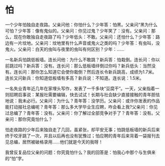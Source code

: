 # 怕

一个少年怕独自走夜路。父亲问他：你怕什么？少年答：怕黑。父亲问“黑为什么可怕？少年答：像有鬼似的。父亲问：你见过鬼？少年笑了：没有。父亲问：那么，现在你敢独自走夜路了吗？少年低头：不敢。父亲问：还怕什么？少年答：路边有一片坟地。父亲问：坟地里有什么声音或鬼火之类的吗？少年答：有虫叫，没鬼火。父亲问：白天的虫叫与夜里的虫叫有何区别？少年：…… 

一名新兵怕跳低板墙。连长问他：为什么不敢跳？新兵答：怕栽倒。连长问：你以前跳过吗？新兵答：没有。连长问：那么低板墙绊倒过你吗？新兵低头：当然没有。连长问：那你怎么知道它会使你栽倒？然后连长令新兵跳高，成绩为1.7米。连长又问新兵：你知道低板墙有多高？新兵说：不知道。连长说：1.5米。 

一名失业青年近几年在家埋头写作，发表了一千多块“豆腐干”。一天，父亲指着一则招聘启事说：某报社需要编辑，快去试试！长期与社会缺少直接接触的青年胆怯地说：我未必行。父亲问：为什么？青年答：没学历。父亲问：或许你发表的作品能打动报社总编呢？青年答：那么多大学毕业生应聘，咋会看上我?父亲问：你见过总编了？青年答：没有。父亲问：你了解过全部竞争对手了？青年答：没有。父亲问：那你究竟怕什么？ 

怕走夜路的少年后来独自走了几回，虽紧张，却平安无事；怕跳低板墙的新兵后来终于咬牙跳了一次，并且以后再也没有犹豫过；怕应聘的青年后来背着一袋报刊去见总编，居然被破格录用……他们就是今天的我呀！ 

我曾反复品位父亲的问题：你究竟怕什么？我的回答是：怕我心中那个与生俱来的“怕”字。
 